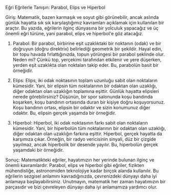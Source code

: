 

 Eğri Eğrilerle Tanışın: Parabol, Elips ve Hiperbol

Giriş:
Matematik, bazen karmaşık ve soyut gibi görünebilir, ancak aslında günlük hayatta sık sık karşılaştığımız kavramları açıklamak için kullanılan bir araçtır. Bu yazıda, eğrilerin ilginç dünyasına bir yolculuk yapacağız ve üç önemli eğri türüne, yani parabol, elips ve hiperbol'e göz atacağız.

1. Parabol:
Bir parabol, birbirine eşit uzaklıktaki bir noktanın (odak) ve bir doğruyun (doğru direktrix) belirlediği geometrik bir şekildir. Hayal edin, bir topu havada fırlattığınızda, topun yörüngesi bir parabol şeklinde olur. Neden mi? Çünkü top, yerçekimi tarafından etkilenir ve yere düşerken, yerden eşit uzaklıkta olan noktaları takip eder. Bu, parabolün basit bir örneğidir.

2. Elips:
Elips, iki odak noktasının toplam uzunluğu sabit olan noktaların kümesidir. Yani, bir elipsin tüm noktalarının bir odaktan olan uzaklığı, diğer odaktan olan uzaklığın toplamına eşittir. Günlük hayatta elipsleri nerede görebilirsiniz? Düşünün, bir spor salonunda koşu bandında koşarken, koşu bandının ortasında duran bir kişiye doğru koşuyorsunuz. Koşu bandının ortası, elipsin bir odaktır ve sizin konumunuz diğer odaktır. Bu, elipsin gerçek yaşamda bir örneğidir.

3. Hiperbol:
Hiperbol, iki odak noktasının farkı sabit olan noktaların kümesidir. Yani, bir hiperbolün tüm noktalarının bir odaktan olan uzaklığı, diğer odaktan olan uzaklığın farkına eşittir. Hiperbol, gerçek hayatta da karşımıza çıkar. Örneğin, bir radyo vericisinin sinyali, düz bir çizgide yayılmaz, ancak hiperbolik bir desende yayılır. Bu, hiperbolün gerçek yaşamdaki bir örneğidir.

Sonuç:
Matematikteki eğriler, hayatımızın her yerinde bulunan ilginç ve önemli kavramlardır. Parabol, elips ve hiperbol gibi eğriler, fizikten mühendisliğe, astronomiden teknolojiye kadar birçok alanda kullanılır. Bu eğrilerin sezgisel anlamını kavradığınızda, çevrenizdeki dünyayı daha iyi anlamaya başlayabilirsiniz. Unutmayın, matematik her zaman hayatımızın bir parçasıdır ve bizi çevreleyen dünyayı daha iyi anlamamıza yardımcı olur.
